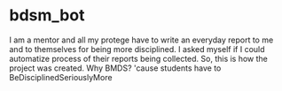 # bdsm_bot
I am a mentor and all my protege have to write an everyday report to me and to themselves for being more disciplined. I asked myself if I could automatize process of their reports being collected. So, this is how the project was created. Why BMDS? 'cause students have to BeDisciplinedSeriouslyMore
